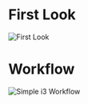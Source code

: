 # First Look 
![First Look](https://i.imgur.com/6mRkS2d.png "First Look")

# Workflow
![Simple i3 Workflow](http://i.imgur.com/6Wwzlll.png "A Workflow Demo")
